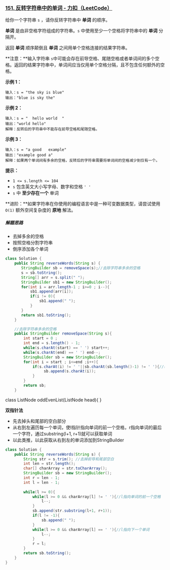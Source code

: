 ### [151. 反转字符串中的单词 - 力扣（LeetCode）](https://leetcode.cn/problems/reverse-words-in-a-string/description/)

给你一个字符串 `s` ，请你反转字符串中 **单词** 的顺序。

**单词** 是由非空格字符组成的字符串。`s` 中使用至少一个空格将字符串中的 **单词** 分隔开。

返回 **单词** 顺序颠倒且 **单词** 之间用单个空格连接的结果字符串。

**注意：**输入字符串 `s`中可能会存在前导空格、尾随空格或者单词间的多个空格。返回的结果字符串中，单词间应当仅用单个空格分隔，且不包含任何额外的空格。

 

**示例 1：**

```
输入：s = "the sky is blue"
输出："blue is sky the"
```

**示例 2：**

```
输入：s = "  hello world  "
输出："world hello"
解释：反转后的字符串中不能存在前导空格和尾随空格。
```

**示例 3：**

```
输入：s = "a good   example"
输出："example good a"
解释：如果两个单词间有多余的空格，反转后的字符串需要将单词间的空格减少到仅有一个。
```

 

**提示：**

- `1 <= s.length <= 104`
- `s` 包含英文大小写字母、数字和空格 `' '`
- `s` 中 **至少存在一个** 单词

**进阶：**如果字符串在你使用的编程语言中是一种可变数据类型，请尝试使用 `O(1)` 额外空间复杂度的 **原地** 解法。



##### 解题思路

- 去掉多余的空格
- 按照空格分割字符串
- 倒序添加各个单词



```java
class Solution {
    public String reverseWords(String s) {
       StringBuilder sb = removeSpace(s);//去除字符串多余的空格
       s = sb.toString();
       String[] arr = s.split(" ");
       StringBuilder sb1 = new StringBuilder();
       for(int i = arr.length-1 ; i>=0 ; i--){
           sb1.append(arr[i]);
           if(i != 0){
               sb1.append(" ");
           }
       }
       return sb1.toString();       
    }

    //去除字符串多余的空格
    public StringBuilder removeSpace(String s){
        int start = 0 ;
        int end = s.length() - 1;
        while(s.charAt(start) == ' ') start++;
        while(s.charAt(end) == ' ') end--;
        StringBuilder sb = new StringBuilder();
        for(int i = start ; i<=end ;i++){
            if(s.charAt(i) != ' '||sb.charAt(sb.length()-1) != ' '){//新字符串的最后字符不为空格，则可以加入一个空格
                 sb.append(s.charAt(i));
            }
        }
        return sb;
    }
```



class ListNode oddEvenList(ListNode head){
}

**双指针法**

- 先去掉头和尾部的空白部分
- 从右到左遍历每一个单词，使l指针指向单词的前一个空格，r指向单词的最后一个字符，通过substring(l+1, r+1)就可以获取单词
- 以此类推，以此获取从右到左的单词添加到StringBuilder

```java
class Solution {
    public String reverseWords(String s) {
        String str = s.trim(); //去掉前导和尾部空白
        int len = str.length();
        char[] charArray = str.toCharArray();
        StringBuilder sb = new StringBuilder();
        int r = len - 1;
        int l = len - 1;
        
        while(l >= 0){
            while(l >= 0 && charArray[l] != ' '){//l指向单词的前一个空格
                l--;
            }
            sb.append(str.substring(l+1, r+1));
            if(l != -1){
                sb.append(" ");
            }
            while(l >= 0 && charArray[l] == ' '){//l指向下一个单词
                l--;
            }
            r = l;
        }
        return sb.toString();
    }
}
```

